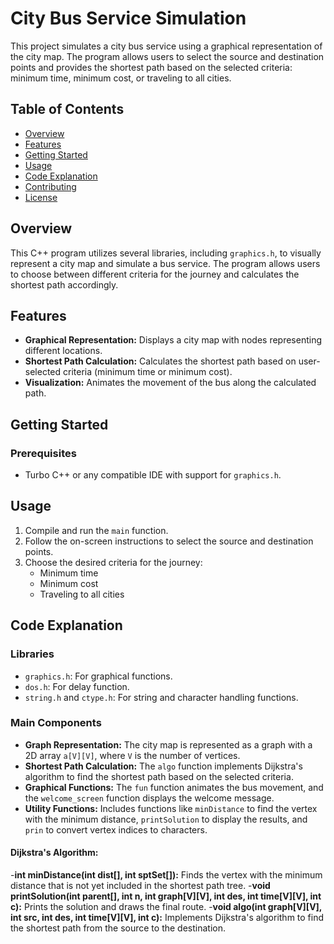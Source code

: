 # City Bus Service Simulation

This project simulates a city bus service using a graphical representation of the city map. The program allows users to select the source and destination points and provides the shortest path based on the selected criteria: minimum time, minimum cost, or traveling to all cities.

## Table of Contents

- [Overview](#overview)
- [Features](#features)
- [Getting Started](#getting-started)
- [Usage](#usage)
- [Code Explanation](#code-explanation)
- [Contributing](#contributing)
- [License](#license)

## Overview

This C++ program utilizes several libraries, including `graphics.h`, to visually represent a city map and simulate a bus service. The program allows users to choose between different criteria for the journey and calculates the shortest path accordingly.

## Features

- **Graphical Representation:** Displays a city map with nodes representing different locations.
- **Shortest Path Calculation:** Calculates the shortest path based on user-selected criteria (minimum time or minimum cost).
- **Visualization:** Animates the movement of the bus along the calculated path.

## Getting Started

### Prerequisites

- Turbo C++ or any compatible IDE with support for `graphics.h`.

## Usage

1. Compile and run the `main` function.
2. Follow the on-screen instructions to select the source and destination points.
3. Choose the desired criteria for the journey:
   - Minimum time
   - Minimum cost
   - Traveling to all cities

## Code Explanation

### Libraries
- `graphics.h`: For graphical functions.
- `dos.h`: For delay function.
- `string.h` and `ctype.h`: For string and character handling functions.

### Main Components

- **Graph Representation:** The city map is represented as a graph with a 2D array `a[V][V]`, where `V` is the number of vertices.
- **Shortest Path Calculation:** The `algo` function implements Dijkstra's algorithm to find the shortest path based on the selected criteria.
- **Graphical Functions:** The `fun` function animates the bus movement, and the `welcome_screen` function displays the welcome message.
- **Utility Functions:** Includes functions like `minDistance` to find the vertex with the minimum distance, `printSolution` to display the results, and `prin` to convert vertex indices to characters.

#### Dijkstra's Algorithm:

-**int minDistance(int dist[], int sptSet[]):** Finds the vertex with the minimum distance that is not yet included in the shortest path tree.
-**void printSolution(int parent[], int n, int graph[V][V], int des, int time[V][V], int c):** Prints the solution and draws the final route.
-**void algo(int graph[V][V], int src, int des, int time[V][V], int c):** Implements Dijkstra's algorithm to find the shortest path from the source to the destination.

